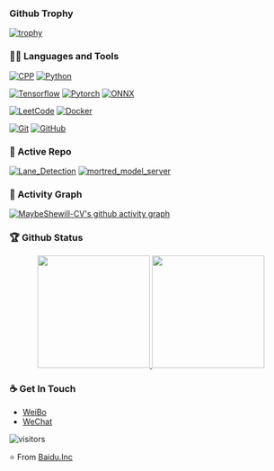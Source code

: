 ### Github Trophy
[![trophy](https://github-profile-trophy.vercel.app/?username=MaybeShewill-CV&theme=dracula)](https://github.com/ryo-ma/github-profile-trophy)

### 👨‍💻 Languages and Tools
[![CPP](https://img.shields.io/badge/C++-Solutions-blue.svg?style=flat&logo=c%2B%2Blink=https://github.com/MaybeShewill-CV)](https://github.com/MaybeShewill-CV) 
[![Python](https://img.shields.io/badge/-Python-black?style=flat&logo=python&link=https://github.com/MaybeShewill-CV)](https://github.com/MaybeShewill-CV) 

[![Tensorflow](https://img.shields.io/badge/-Tensorflow-gray?style=flat&logo=tensorflow&link=https://github.com/MaybeShewill-CV)](https://github.com/MaybeShewill-CV)
[![Pytorch](https://img.shields.io/badge/-Pytorch-gray?style=flat&logo=Pytorch&link=https://github.com/MaybeShewill-CV)](https://github.com/MaybeShewill-CV)
[![ONNX](https://img.shields.io/badge/-ONNX-gray?style=flat&logo=onnx&link=https://github.com/MaybeShewill-CV)](https://github.com/MaybeShewill-CV)

[![LeetCode](https://img.shields.io/badge/-LeetCode-02569B?style=flat&logo=leetCode&link=https://github.com/MaybeShewill-CV)](https://github.com/MaybeShewill-CV) 
[![Docker](https://img.shields.io/badge/-Docker-black?style=flat&logo=docker&link=https://github.com/MaybeShewill-CV)](https://github.com/MaybeShewill-CV) 

[![Git](https://img.shields.io/badge/-Git-black?style=flat&logo=git&link=https://github.com/MaybeShewill-CV)](https://github.com/MaybeShewill-CV) 
[![GitHub](https://img.shields.io/badge/-GitHub-181717?style=flat&logo=github&link=https://github.com/MaybeShewill-CV)](https://github.com/MaybeShewill-CV)

### 👀 Active Repo
[![Lane_Detection](https://github-readme-stats-fork-xi.vercel.app/api/pin/?username=MaybeShewill-CV&repo=lanenet-lane-detection&theme=dark)](https://github.com/MaybeShewill-CV/lanenet-lane-detection)
[![mortred_model_server](https://github-readme-stats-fork-xi.vercel.app/api/pin/?username=MaybeShewill-CV&repo=mortred_model_server&theme=dark)](https://github.com/MaybeShewill-CV/mortred_model_server)

### 👀 Activity Graph
[![MaybeShewill-CV's github activity graph](https://github-readme-activity-graph.cyclic.app/graph?username=MaybeShewill-CV&theme=react-dark)](https://github-readme-activity-graph.cyclic.app)

### 🏆 Github Status
<p align="center">
<a href="https://github.com/MaybeShewill-CV">
  <img height="200em" src="https://github-readme-stats-fork-xi.vercel.app/api?username=MaybeShewill-CV&show_icons=true&hide_border=true&theme=dark"/>
  <img height="200em" src="https://github-readme-stats-fork-xi.vercel.app/api/top-langs/?username=MaybeShewill-CV&show_icons=true&hide_border=true&theme=dark&hide=CSS,JavaScript"/>
</a>
</p>

### ☕ Get In Touch
- [WeiBo](https://weibo.com/3073002595/profile?rightmod=1&wvr=6&mod=personinfo&is_all=1)
- [WeChat](https://github.com/MaybeShewill-CV/MaybeShewill-CV/blob/master/data/qr_resize.jpg)

![visitors](https://visitor-badge.glitch.me/badge?page_id=MaybeShewill-CV.visitor-badge)

⭐️ From [Baidu.Inc](https://github.com/MaybeShewill-CV)